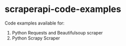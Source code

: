 # scraperapi-code-examples

Code examples available for:

1. Python Requests and Beautifulsoup scraper
2. Python Scrapy Scraper
